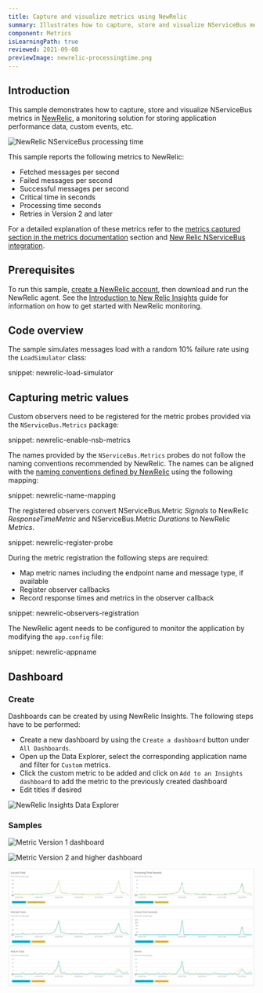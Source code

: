 ```yaml
---
title: Capture and visualize metrics using NewRelic
summary: Illustrates how to capture, store and visualize NServiceBus metrics in NewRelic.
component: Metrics
isLearningPath: true
reviewed: 2021-09-08
previewImage: newrelic-processingtime.png
---
```


## Introduction

This sample demonstrates how to capture, store and visualize NServiceBus metrics in [NewRelic](https://newrelic.com/), a monitoring solution for storing application performance data, custom events, etc.

![NewRelic NServiceBus processing time](newrelic-processingtime.png)

This sample reports the following metrics to NewRelic:

* Fetched messages per second
* Failed messages per second
* Successful messages per second
* Critical time in seconds
* Processing time seconds
* Retries in Version 2 and later

For a detailed explanation of these metrics refer to the [metrics captured section in the metrics documentation](/monitoring/metrics/definitions.md) section and [New Relic NServiceBus integration](https://newrelic.com/instant-observability/nservicebus/f3f28a00-8cea-41f1-a6fe-ebf5eae5791e).

## Prerequisites

To run this sample, [create a NewRelic account](https://newrelic.com/signup?via=login), then download and run the NewRelic agent.
See the [Introduction to New Relic Insights](https://docs.newrelic.com/docs/insights/use-insights-ui/getting-started/introduction-new-relic-insights) guide for information on how to get started with NewRelic monitoring.

## Code overview

The sample simulates messages load with a random 10% failure rate using the `LoadSimulator` class:

snippet: newrelic-load-simulator

## Capturing metric values

Custom observers need to be registered for the metric probes provided via the `NServiceBus.Metrics` package:

snippet: newrelic-enable-nsb-metrics

The names provided by the `NServiceBus.Metrics` probes do not follow the naming conventions recommended by NewRelic. The names can be aligned with the [naming conventions defined by NewRelic](https://docs.newrelic.com/docs/agents/manage-apm-agents/agent-data/collect-custom-metrics) using the following mapping:

snippet: newrelic-name-mapping

The registered observers convert NServiceBus.Metric *Signals* to NewRelic *ResponseTimeMetric* and NServiceBus.Metric *Durations* to NewRelic *Metrics*.

snippet: newrelic-register-probe

During the metric registration the following steps are required:

* Map metric names including the endpoint name and message type, if available
* Register observer callbacks
* Record response times and metrics in the observer callback

snippet: newrelic-observers-registration

The NewRelic agent needs to be configured to monitor the application by modifying the `app.config` file:

snippet: newrelic-appname

## Dashboard

### Create

Dashboards can be created by using NewRelic Insights. The following steps have to be performed:

 * Create a new dashboard by using the `Create a dashboard` button under `All Dashboards`.
 * Open up the Data Explorer, select the corresponding application name and filter for `Custom` metrics.
 * Click the custom metric to be added and click on `Add to an Insights dashboard` to add the metric to the previously created dashboard
 * Edit titles if desired

![NewRelic Insights Data Explorer](newrelic-insights-dataexplorer.png)

### Samples

![Metric Version 1 dashboard](newrelic-dashboard-metric1.png)

![Metric Version 2 and higher dashboard](newrelic-dashboard-metric2andhigher.png)

![Multiple metrics combined](newrelic-dashboard-combined.png)
